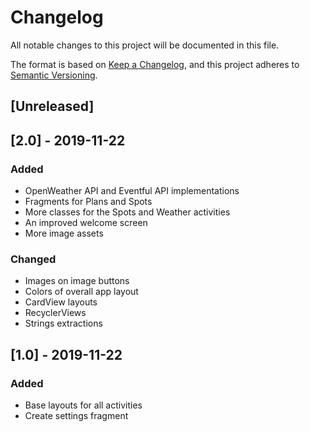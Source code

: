 # Changelog
All notable changes to this project will be documented in this file.

The format is based on [Keep a Changelog](https://keepachangelog.com/en/1.0.0/),
and this project adheres to [Semantic Versioning](https://semver.org/spec/v2.0.0.html).

## [Unreleased]

## [2.0] - 2019-11-22
### Added
- OpenWeather API and Eventful API implementations
- Fragments for Plans and Spots
- More classes for the Spots and Weather activities
- An improved welcome screen
- More image assets

### Changed
- Images on image buttons
- Colors of overall app layout
- CardView layouts
- RecyclerViews
- Strings extractions

## [1.0] - 2019-11-22
### Added
- Base layouts for all activities
- Create settings fragment
